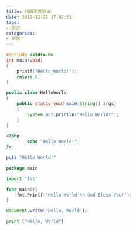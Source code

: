 ```yaml
---
title: 代码高亮测试
date: 2019-12-21 17:07:51
tags:
- 测试
categories:
- 测试
---
```


```c
#include <stdio.h>
int main(void)
{
    printf("Hello World!");
    return 0;
}
```

```java
public class HelloWorld
{
    public static void main(String[] args)
    {
        System.out.println("Hello World!");
    }
}
```

```php
<?php
        echo "Hello World!";
?>
```

```ruby
puts "Hello World!"
```

```go
package main

import "fmt"

func main(){
    fmt.Printf("Hello World!\n God Bless You!");
}
```

```javascript
document.write('Hello, World');
```

```python
print ("Hello, World")	
```

